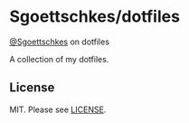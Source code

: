 Sgoettschkes/dotfiles
=====================

[@Sgoettschkes](https://twitter.com/Sgoettschkes) on dotfiles

A collection of my dotfiles. 

License
-------

MIT. Please see [LICENSE](LICENSE).
